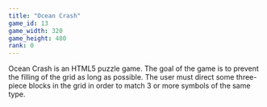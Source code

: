 ```yaml
---
title: "Ocean Crash"
game_id: 13
game_width: 320
game_height: 480
rank: 0
---
```

Ocean Crash is an HTML5 puzzle game. The goal of the game is to prevent the filling of the grid as long as possible. The user must direct some three-piece blocks in the grid in order to match 3 or more symbols of the same type.